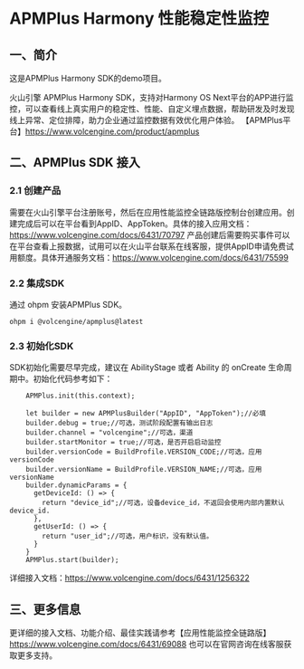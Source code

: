 # APMPlus Harmony 性能稳定性监控
## 一、简介
这是APMPlus Harmony SDK的demo项目。

火山引擎 APMPlus Harmony SDK，支持对Harmony OS Next平台的APP进行监控，可以查看线上真实用户的稳定性、性能、自定义埋点数据，帮助研发及时发现线上异常、定位排障，助力企业通过监控数据有效优化用户体验。
【APMPlus平台】https://www.volcengine.com/product/apmplus

## 二、APMPlus SDK 接入
### 2.1 创建产品
需要在火山引擎平台注册账号，然后在应用性能监控全链路版控制台创建应用。创建完成后可以在平台看到AppID、AppToken。具体的接入应用文档：https://www.volcengine.com/docs/6431/70797
产品创建后需要购买事件可以在平台查看上报数据，试用可以在火山平台联系在线客服，提供AppID申请免费试用额度。具体开通服务文档：https://www.volcengine.com/docs/6431/75599
### 2.2 集成SDK
通过 ohpm 安装APMPlus SDK。
```shell
ohpm i @volcengine/apmplus@latest
```
### 2.3 初始化SDK
SDK初始化需要尽早完成，建议在 AbilityStage 或者 Ability 的 onCreate 生命周期中。初始化代码参考如下：

```
    APMPlus.init(this.context);
    
    let builder = new APMPlusBuilder("AppID", "AppToken");//必填
    builder.debug = true;//可选，测试阶段配置有输出日志
    builder.channel = "volcengine";//可选，渠道
    builder.startMonitor = true;//可选，是否开启启动监控
    builder.versionCode = BuildProfile.VERSION_CODE;//可选，应用versionCode
    builder.versionName = BuildProfile.VERSION_NAME;//可选，应用versionName
    builder.dynamicParams = {
      getDeviceId: () => {
        return "device_id";//可选，设备device_id，不返回会使用内部内置默认device_id.
      },
      getUserId: () => {
        return "user_id";//可选，用户标识，没有默认值。
      }
    }
    APMPlus.start(builder);
```
详细接入文档：https://www.volcengine.com/docs/6431/1256322

## 三、更多信息
更详细的接入文档、功能介绍、最佳实践请参考【应用性能监控全链路版】 https://www.volcengine.com/docs/6431/69088 也可以在官网咨询在线客服获取更多支持。

